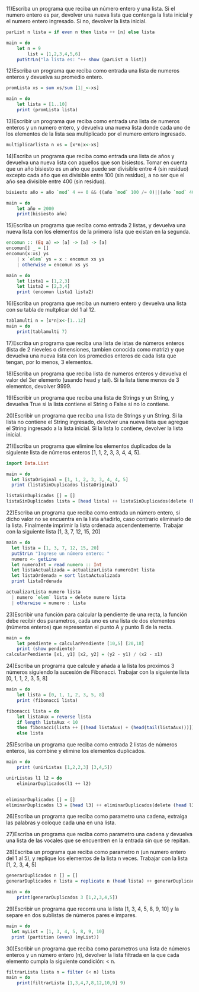 
11)Escriba un programa que reciba un número entero y una lista. 
Si el numero entero es par, devolver una nueva lista que contenga la lista inicial y el numero entero ingresado. Si no, devolver la lista inicial.
```Haskell
parList n lista = if even n then lista ++ [n] else lista

main = do
    let n = 9
        list = [1,2,3,4,5,6]
    putStrLn("la lista es: "++ show (parList n list))
```
12)Escriba un programa que reciba como entrada una lista de numeros enteros y devuelva su promedio entero.
```Haskell
promLista xs = sum xs/sum [1|_<-xs]

main = do
    let lista = [1..10]
    print (promLista lista)
```
13)Escribir un programa que reciba como entrada una lista de numeros enteros y un numero entero,
y devuelva una nueva lista donde cada uno de los elementos de la lista sea multiplicado por el numero entero ingresado.
```Haskell
multiplicarlista n xs = [x*n|x<-xs]
```
14)Escriba un programa que reciba como entrada una lista de años y devuelva una nueva lista con aquellos que son bisiestos. 
Tomar en cuenta que un año bisiesto es un año que puede ser divisible entre 4 (sin residuo) excepto cada año que es divisible entre 100 (sin residuo), 
a no ser que el año sea divisible entre 400 (sin residuo).
```Haskell
bisiesto año = año `mod` 4 == 0 && ((año `mod` 100 /= 0)||(año `mod` 400 == 0))

main = do
    let año = 2000
    print(bisiesto año)
```

15)Escriba un programa que reciba como entrada 2 listas, y devuelva una nueva lista con los elementos de la primera lista que existan en la segunda.
```Haskell
encomun :: (Eq a) => [a] -> [a] -> [a]
encomun[] _ = []
encomun(x:xs) ys
    | x `elem` ys = x : encomun xs ys
    | otherwise = encomun xs ys

main = do
    let lista1 = [1,2,3]
    let lista2 = [2,3,4]
    print (encomun lista1 lista2)
```
16)Escriba un programa que reciba un numero entero y devuelva una lista con su tabla de multplicar del 1 al 12.
```Haskell
tablamulti n = [x*n|x<-[1..12]
main = do
    print(tablamulti 7)
```
17)Escriba un programa que reciba una lista de istas de números enteros (lista de 2 nieveles o dimensiones, 
tambien conocida como matriz) y que devuelva una nueva lista con los promedios enteros de cada lista que tengan, por lo menos, 3 elementos.

18)Escriba un programa que reciba lista de numeros enteros y devuelva el valor del 3er elemento (usando head y tail). 
Si la lista tiene menos de 3 elementos, devolver 9999.

19)Escribir un programa que reciba una lista de Strings y un String, y devuelva True si la lista contiene el String o False si no lo contiene.

20)Escribir un programa que reciba una lista de Strings y un String. Si la lista no contiene el String ingresado,
devolver una nueva lista que agregue el String ingresado a la lista inicial. Si la lista lo contiene, devolver la lista inicial.


21)Escriba un programa que elimine los elementos duplicados de la siguiente lista de números enteros [1, 1, 2, 3, 3, 4, 4, 5].
``` Haskell
import Data.List

main = do
  let listaOriginal = [1, 1, 2, 3, 3, 4, 4, 5]
  print (listaSinDuplicados listaOriginal)

listaSinDuplicados [] = []
listaSinDuplicados lista = [head lista] ++ listaSinDuplicados(delete (head lista) (tail lista
```

22)Escriba un programa que reciba como entrada un número entero, si dicho valor no se encuentra en la lista añadirlo, 
caso contrario eliminarlo de la lista. Finalmente imprimir la lista ordenada ascendentemente. Trabajar con la siguiente lista [1, 3, 7, 12, 15, 20]
```Haskell
main = do
  let lista = [1, 3, 7, 12, 15, 20]
  putStrLn "Ingrese un número entero: "
  numero <- getLine
  let numeroInt = read numero :: Int
  let listaActualizada = actualizarLista numeroInt lista
  let listaOrdenada = sort listaActualizada
  print listaOrdenada

actualizarLista numero lista
  | numero `elem` lista = delete numero lista
  | otherwise = numero : lista
```

23)Escribir una función para calcular la pendiente de una recta, la función debe recibir dos parametros, 
cada uno es una lista de dos elementos (números enteros) que representan el punto A y punto B de la recta.
```Haskell
main = do
    let pendiente = calcularPendiente [10,5] [20,18]
    print (show pendiente)
calcularPendiente [x1, y1] [x2, y2] = (y2 - y1) / (x2 - x1)
```

24)Escriba un programa que calcule y añada a la lista los proximos 3 números siguiendo la sucesión de Fibonacci. 
Trabajar con la siguiente lista [0, 1, 1, 2, 3, 5, 8]
```Haskell
main = do
    let lista = [0, 1, 1, 2, 3, 5, 8]
    print (fibonacci lista)

fibonacci lista = do 
    let listaAux = reverse lista
    if length listaAux < 10
    then fibonacci(lista ++ [(head listaAux) + (head(tail(listaAux)))]) 
    else lista
```
25)Escriba un programa que reciba como entrada 2 listas de números enteros, las combine y elimine los elementos duplicados.
```Haskell
main = do
    print (unirListas [1,2,2,3] [3,4,5])

unirListas l1 l2 = do
    eliminarDuplicados(l1 ++ l2)


eliminarDuplicados [] = []
eliminarDuplicados l3 = [head l3] ++ eliminarDuplicados(delete (head l3) (tail l3))
```
26)Escriba un programa que reciba como parametro una cadena, extraiga las palabras y coloque cada una en una lista.

27)Escriba un programa que reciba como parametro una cadena y devuelva una lista de las vocales que se encuentren en la entrada sin que se repitan.

28)Escriba un programa que reciba como parametro n (un numero entero del 1 al 5), y replique los elementos de la lista n veces. Trabajar con la lista [1, 2, 3, 4, 5]
```Haskell
generarDuplicados n [] = []
generarDuplicados n lista = replicate n (head lista) ++ generarDuplicados n (tail lista)

main = do
    print(generarDuplicados 3 [1,2,3,4,5])
```
29)Escribir un programa que recorra una la lista [1, 3, 4, 5, 8, 9, 10] y la separe en dos sublistas de números pares e impares.
```Haskell
main = do
  let myList = [1, 3, 4, 5, 8, 9, 10]
  print (partition (even) (myList))
```
30)Escribir un programa que reciba como parametros una lista de números enteros y un número entero (n), 
devolver la lista filtrada en la que cada elemento cumpla la siguiente condición: < n.
```Haskell
filtrarLista lista n = filter (< n) lista 
main = do 
    print(filtrarLista [1,3,4,7,8,12,10,9] 9)
```
